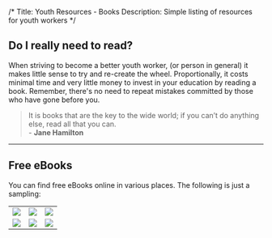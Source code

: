 /*
Title: Youth Resources - Books
Description: Simple listing of resources for youth workers
*/

## Do I really need to read?

When striving to become a better youth worker, (or person in general) it makes little sense to try and re-create the wheel. Proportionally, it costs minimal time and very little money to invest in your education by reading a book. Remember, there's no need to repeat mistakes committed by those who have gone before you.

<blockquote>
    It is books that are the key to the wide world; if you can’t do anything else, read all that you can.
    <br /> - <strong>Jane Hamilton</strong>
</blockquote>

<hr />

## Free eBooks

You can find free eBooks online in various places. The following is just a sampling:

<table>
    <tr>
        <td><a href=""><img src="%base_url%/images/holistic_disicpleship_cover.png"/></a></td>
        <td><a href=""><img src="{%base_url%}/images/holistic_disicpleship_cover.png"/></a></td>
        <td><a href=""><img src="{% base_url %}/images/holistic_disicpleship_cover.png"/></a></td>
    </tr>
    <tr>
        <td><a href=""><img src="{% base_url %}/images/holistic_disicpleship_cover.png"/></a></td>
        <td><a href=""><img src="{% base_url %}/images/holistic_disicpleship_cover.png"/></a></td>
        <td><a href=""><img src="{% base_url %}/images/holistic_disicpleship_cover.png"/></a></td>
    </tr>
</table>
